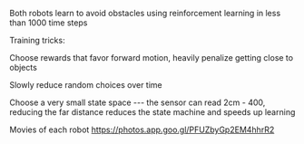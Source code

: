 
Both robots learn to avoid obstacles using reinforcement learning in less than 1000 time steps


Training tricks:

Choose rewards that favor forward motion, heavily penalize getting close to objects

Slowly reduce random choices over time

Choose a very small state space 
--- the sensor can read 2cm - 400, reducing the far distance reduces the state machine and speeds up learning


Movies of each robot 
https://photos.app.goo.gl/PFUZbyGp2EM4hhrR2


